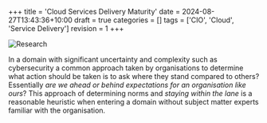 +++
title = 'Cloud Services Delivery Maturity'
date = 2024-08-27T13:43:36+10:00
draft = true
categories = []
tags = ['CIO', 'Cloud', 'Service Delivery']
revision = 1
+++

![Research](https://toobstar.github.io/images/caveman_bicycle.jpg)

In a domain with significant uncertainty and complexity such as cybersecurity a common approach taken by organisations to determine what action should be taken is to ask where they stand compared to others? Essentially *are we ahead or behind expectations for an organisation like ours*? This approach of determining norms and *staying within the lane* is a reasonable heuristic when entering a domain without subject matter experts familiar with the organisation.

